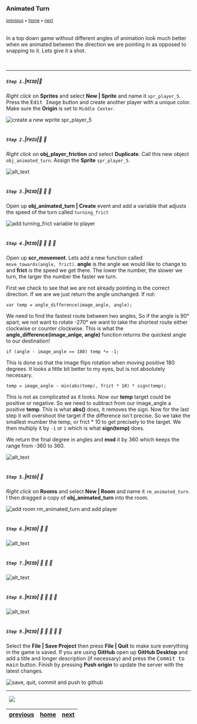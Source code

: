<img src="https://via.placeholder.com/1000x4/45D7CA/45D7CA" alt="drawing" height="4px"/>

### Animated Turn

<sub>[previous](../breaking-friction/README.md#user-content-player-breaking-friction) • [home](../README.md#user-content-gms2-move-in-8-directions) • [next](../gamepad/README.md#user-content-gamepad)</sub>

<img src="https://via.placeholder.com/1000x4/45D7CA/45D7CA" alt="drawing" height="4px"/>

In a top down game without different angles of animation look much better when we animated between the direction we are pointing in as opposed to snapping to it. Lets give it a shot.

<br>

---


##### `Step 1.`\|`MI8D`|:small_blue_diamond:

*Right click* on **Sprites** and select **New | Sprite** and name it `spr_player_5`. Press the <kbd>Edit Image</kbd> button and create another player with a unique color.  Make sure the **Origin** is set to `Middle Center`.

![create a new wprite spr_player_5](images/sprite5.png)

<img src="https://via.placeholder.com/500x2/45D7CA/45D7CA" alt="drawing" height="2px" alt = ""/>

##### `Step 2.`\|`FHIU`|:small_blue_diamond: :small_blue_diamond: 

*Right click* on **obj_player_friction** and select **Duplicate**.  Call this new object `obj_animated_turn`. Assign the **Sprite** `spr_player_5`.

![alt_text](images/dupeObject.png)

<img src="https://via.placeholder.com/500x2/45D7CA/45D7CA" alt="drawing" height="2px" alt = ""/>

##### `Step 3.`\|`MI8D`|:small_blue_diamond: :small_blue_diamond: :small_blue_diamond:

Open up **obj_animated_turn | Create** event and add a variable that adjusts the speed of the turn called `turning_frict`

![add turning_frict variable to player](images/addturningFriction.png)

<img src="https://via.placeholder.com/500x2/45D7CA/45D7CA" alt="drawing" height="2px" alt = ""/>

##### `Step 4.`\|`MI8D`|:small_blue_diamond: :small_blue_diamond: :small_blue_diamond: :small_blue_diamond:

Open up **scr_movement**. Lets add a new function called `move_towards(angle, frict)`.  **angle** is the angle we would like to change to and **frict** is the speed we get there.  The lower the number, the slower we turn, the larger the number the faster we turn.

First we check to see that we are not already pointing in the correct direction.  If we are we just return the angle unchanged.  If not:

```
var temp = angle_difference(image_angle, angle);
```

We need to find the fastest route between two angles,  So if the angle is 90° apart, we not want to rotate -270° we want to take the shortest route either clockwise or counter clockwise.  This is what the **angle_difference(image_anlge, angle)** function returns the quickest angle to our destination!

```
if (angle - image_angle == 180) temp *= -1;
```
This is done so that the image flips rotation when moving positive 180 degrees.  It looks a little bit better to my eyes, but is not absolutely necessary.

```
temp = image_angle - min(abs(temp), frict * 10) * sign(temp);
```

This is not as complicated as it looks.  Now our **temp** target could be positive or negative.  So we need to subtract from our image_angle a positive **temp**.  This is what **abs()** does, it removes the sign.  Now for the last step it will overshoot the target if the difference isn't precise.  So we take the smallest mumber the temp, or frict * 10 to get precisely to the target.  We then multiply it by `-1` or `1` which is what **sign(temp)** does.

We return the final degree in angles and **mod** it by 360 which keeps the range from -360 to 360.

![alt_text](images/scrMovement.png)

<img src="https://via.placeholder.com/500x2/45D7CA/45D7CA" alt="drawing" height="2px" alt = ""/>

##### `Step 5.`\|`MI8D`| :small_orange_diamond:

*Right click* on **Rooms** and select **New | Room** and name it `rm_animated_turn`.  I then dragged a copy of **obj_animated_turn** into the room.

![add room rm_animated_turn and add player](images/addRm.png)

<img src="https://via.placeholder.com/500x2/45D7CA/45D7CA" alt="drawing" height="2px" alt = ""/>

##### `Step 6.`\|`MI8D`| :small_orange_diamond: :small_blue_diamond:

![alt_text](images/drawTitle.png)

<img src="https://via.placeholder.com/500x2/45D7CA/45D7CA" alt="drawing" height="2px" alt = ""/>

##### `Step 7.`\|`MI8D`| :small_orange_diamond: :small_blue_diamond: :small_blue_diamond:

![alt_text](images/playerAnimation.png)

<img src="https://via.placeholder.com/500x2/45D7CA/45D7CA" alt="drawing" height="2px" alt = ""/>

##### `Step 8.`\|`MI8D`| :small_orange_diamond: :small_blue_diamond: :small_blue_diamond: :small_blue_diamond:

![alt_text](images/animatedTurn.gif)

<img src="https://via.placeholder.com/500x2/45D7CA/45D7CA" alt="drawing" height="2px" alt = ""/>

##### `Step 9.`\|`MI8D`| :small_orange_diamond: :small_blue_diamond: :small_blue_diamond: :small_blue_diamond: :small_blue_diamond:

Select the **File | Save Project** then press **File | Quit** to make sure everything in the game is saved. If you are using **GitHub** open up **GitHub Desktop** and add a title and longer description (if necessary) and press the <kbd>Commit to main</kbd> button. Finish by pressing **Push origin** to update the server with the latest changes.

![save, quit, commit and push to github](images/GitHub.png)

___


<img src="https://via.placeholder.com/1000x4/dba81a/dba81a" alt="drawing" height="4px" alt = ""/>

<img src="https://via.placeholder.com/1000x100/45D7CA/000000/?text=Next Up - Gamepad Controls">

<img src="https://via.placeholder.com/1000x4/dba81a/dba81a" alt="drawing" height="4px" alt = ""/>

| [previous](../breaking-friction/README.md#user-content-player-breaking-friction)| [home](../README.md#user-content-gms2-move-in-8-directions) | [next](../gamepad/README.md#user-content-gamepad)|
|---|---|---|
